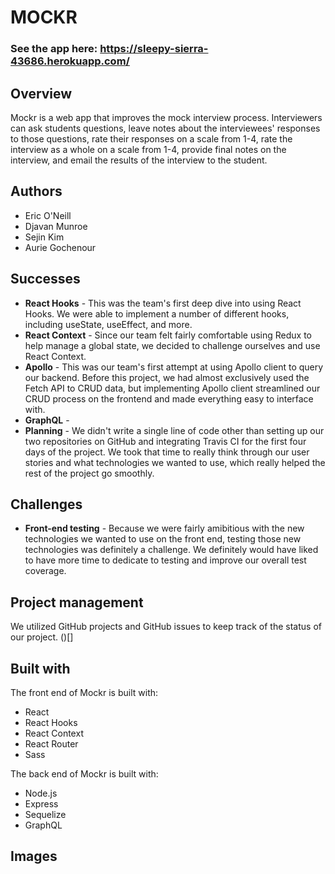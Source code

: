 # MOCKR

### See the app here: https://sleepy-sierra-43686.herokuapp.com/

## Overview
Mockr is a web app that improves the mock interview process. Interviewers can ask students questions, leave notes about the interviewees' responses to those questions, rate their responses on a scale from 1-4, rate the interview as a whole on a scale from 1-4, provide final notes on the interview, and email the results of the interview to the student.

## Authors
* Eric O'Neill
* Djavan Munroe
* Sejin Kim
* Aurie Gochenour

## Successes
* **React Hooks** - This was the team's first deep dive into using React Hooks. We were able to implement a number of different hooks, including useState, useEffect, and more.
* **React Context** - Since our team felt fairly comfortable using Redux to help manage a global state, we decided to challenge ourselves and use React Context.
* **Apollo** - This was our team's first attempt at using Apollo client to query our backend. Before this project, we had almost exclusively used the Fetch API to CRUD data, but implementing Apollo client streamlined our CRUD process on the frontend and made everything easy to interface with.
* **GraphQL** - 
* **Planning** - We didn't write a single line of code other than setting up our two repositories on GitHub and integrating Travis CI for the first four days of the project. We took that time to really think through our user stories and what technologies we wanted to use, which really helped the rest of the project go smoothly. 

## Challenges
* **Front-end testing** - Because we were fairly amibitious with the new technologies we wanted to use on the front end, testing those new technologies was definitely a challenge. We definitely would have liked to have more time to dedicate to testing and improve our overall test coverage.

## Project management
We utilized GitHub projects and GitHub issues to keep track of the status of our project.
()[]

## Built with
The front end of Mockr is built with:
* React
* React Hooks
* React Context
* React Router
* Sass

The back end of Mockr is built with:
* Node.js
* Express
* Sequelize
* GraphQL

## Images
